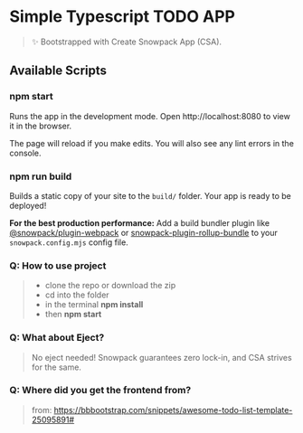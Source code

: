# Simple Typescript TODO APP

> ✨ Bootstrapped with Create Snowpack App (CSA).

## Available Scripts

### npm start

Runs the app in the development mode.
Open http://localhost:8080 to view it in the browser.

The page will reload if you make edits.
You will also see any lint errors in the console.

### npm run build

Builds a static copy of your site to the `build/` folder.
Your app is ready to be deployed!

**For the best production performance:** Add a build bundler plugin like [@snowpack/plugin-webpack](https://github.com/snowpackjs/snowpack/tree/main/plugins/plugin-webpack) or [snowpack-plugin-rollup-bundle](https://github.com/ParamagicDev/snowpack-plugin-rollup-bundle) to your `snowpack.config.mjs` config file.

### Q: How to use project
> * clone the repo or download the zip
> * cd into the folder
> * in the terminal __npm install__
> * then __npm start__
> 

### Q: What about Eject?

>No eject needed! Snowpack guarantees zero lock-in, and CSA strives for the same.

### Q: Where did you get the frontend from?

> from: https://bbbootstrap.com/snippets/awesome-todo-list-template-25095891#